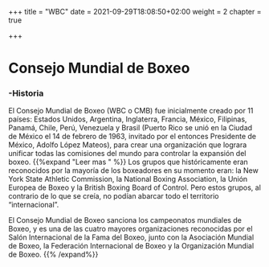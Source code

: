 +++
title = "WBC"
date = 2021-09-29T18:08:50+02:00
weight = 2
chapter = true

+++

# Consejo Mundial de Boxeo

### -Historia

El Consejo Mundial de Boxeo (WBC o CMB) fue inicialmente creado por 11 países: Estados Unidos, Argentina, Inglaterra, Francia, México, Filipinas, Panamá, Chile, Perú, Venezuela y Brasil (Puerto Rico se unió en la Ciudad de México el 14 de febrero de 1963, invitado por el entonces Presidente de México, Adolfo López Mateos), para crear una organización que lograra unificar todas las comisiones del mundo para controlar la expansión del boxeo.
{{%expand "Leer mas " %}}
Los grupos que históricamente eran reconocidos por la mayoría de los boxeadores en su momento eran: la New York State Athletic Commission, la National Boxing Association, la Unión Europea de Boxeo y la British Boxing Board of Control. Pero estos grupos, al contrario de lo que se creía, no podían abarcar todo el territorio “internacional”.

El Consejo Mundial de Boxeo sanciona los campeonatos mundiales de Boxeo, y es una de las cuatro mayores organizaciones reconocidas por el Salón Internacional de la Fama del Boxeo, junto con la Asociación Mundial de Boxeo, la Federación Internacional de Boxeo y la Organización Mundial de Boxeo. {{% /expand%}}

